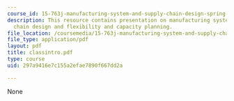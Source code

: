 ```yaml
---
course_id: 15-763j-manufacturing-system-and-supply-chain-design-spring-2005
description: This resource contains presentation on manufacturing system design, supply
  chain design and flexibility and capacity planning.
file_location: /coursemedia/15-763j-manufacturing-system-and-supply-chain-design-spring-2005/297a9416e7c155a2efae7890f667dd2a_classintro.pdf
file_type: application/pdf
layout: pdf
title: classintro.pdf
type: course
uid: 297a9416e7c155a2efae7890f667dd2a

---
```

None